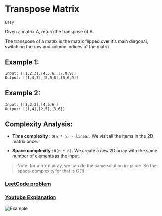 # Transpose Matrix

`Easy`

Given a matrix A, return the transpose of A.

The transpose of a matrix is the matrix flipped over it's main diagonal, switching the row and column indices of the matrix.

## Example 1:

```
Input: [[1,2,3],[4,5,6],[7,8,9]]
Output: [[1,4,7],[2,5,8],[3,6,9]]
```

## Example 2:

```
Input: [[1,2,3],[4,5,6]]
Output: [[1,4],[2,5],[3,6]]
```

## Complexity Analysis:

- **Time complexity** : `O(n * n) - linear`. We visit all the items in the 2D matrix once.

- **Space complexity** : `O(n * n)`. We create a new 2D array with the same number of elements as the input.

> Note:  for a n x n array, we can do the same solution in-place. So the space-complexity for that is O(1)

### [LeetCode problem](https://leetcode.com/problems/transpose-matrix)
### [Youtube Explanation](https://www.youtube.com/watch?v=VDw9y6nX_ss)

![Example](https://assets.leetcode.com/uploads/2019/10/20/hint_transpose.png)